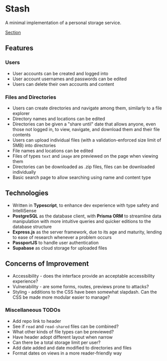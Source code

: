 # Stash
A minimal implementation of a personal storage service.

[Section](https://www.theodinproject.com/lessons/nodejs-file-uploader)

## Features
### Users
- User accounts can be created and logged into
- User account usernames and passwords can be edited
- Users can delete their own accounts and content
### Files and Directories
- Users can create directories and navigate among them, similarly to a file explorer
- Directory names and locations can be edited
- Directories can be given a "share until" date that allows anyone, even those not logged in, to view, navigate, and download them and their file contents
- Users can upload individual files (with a validation-enforced size limit of 5MB) into directories
- File names and locations can be edited
- Files of types `text` and `image` are previewed on the page when viewing them
- Directories can be downloaded as .zip files, files can be downloaded individually
- Basic search page to allow searching using name and content type

## Technologies
- Written in **Typescript**, to enhance dev experience with type safety and IntelliSense
- **PostgreSQL** as the database client, with **Prisma ORM** to streamline data manipulation with more intuitive queries and quicker editions to the database structure
- **Express.js** as the server framework, due to its age and maturity, lending to ease of research whenever a problem occurs
- **PassportJS** to handle user authentication
- **Supabase** as cloud storage for uploaded files 

## Concerns of Improvement
- Accessibility - does the interface provide an acceptable accessibility experience?
- Vulnerability - are some forms, routes, previews prone to attacks?
- Styling - additions to the CSS have been somewhat slapdash. Can the CSS be made more modular easier to manage?

### Miscellaneous TODOs
- Add repo link to header
- See if `read` and `read-shared` files can be combined?
- What other kinds of file types can be previewed?
- Have header adopt different layout when narrow
- Can there be a total storage limit per user?
- Add date added and date modified to directories and files
- Format dates on views in a more reader-friendly way

